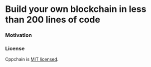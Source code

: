 # Build your own blockchain in less than 200 lines of code

### Motivation

### License

Cppchain is [MIT licensed](./LICENSE).